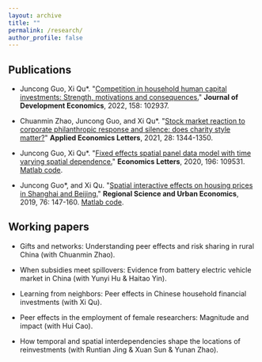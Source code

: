 ```yaml
---
layout: archive
title: ""
permalink: /research/
author_profile: false
---
```


## Publications

- Juncong Guo, Xi Qu*. "[Competition in household human capital investments: Strength, motivations and consequences.](https://doi.org/10.1016/j.jdeveco.2022.102937)" **Journal of Development Economics**, 2022, 158: 102937.

- Chuanmin Zhao, Juncong Guo, and Xi Qu*. "[Stock market reaction to corporate philanthropic response and silence: does charity style matter?](https://doi.org/10.1080/13504851.2020.1814943)" **Applied Economics Letters**, 2021, 28: 1344-1350.

- Juncong Guo, Xi Qu*. "[Fixed effects spatial panel data model with time varying spatial dependence.](https://doi.org/10.1016/j.econlet.2020.109531)" **Economics Letters**, 2020, 196: 109531. [Matlab code](http://dx.doi.org/10.17632/wh6vcfvw8x.1).

- Juncong Guo*, and Xi Qu. "[Spatial interactive effects on housing prices in Shanghai and Beijing.](https://doi.org/10.1016/j.regsciurbeco.2018.07.006)" **Regional Science and Urban Economics**, 2019, 76: 147-160. [Matlab code](http://dx.doi.org/10.17632/3yn2f8d8rv.1).

<!--
## Chinese Publications
- 瞿茜，郭俊聪*，王越. 区域经济增长的竞争与协同——基于对经济增长率的分解. **南开经济研究**，2024, 3: 141-160.

- 郭俊聪，郑维伟，瞿茜*. 管理研究中的内生性. **管理学季刊**，2024, 1: 20-32.

- 郭俊聪，郑维伟，瞿茜*. 多维度溢出效应政策评估方法、思路与中国优势——基于空间网络建模视角. **中国科学基金**，2023, 37 (06): 953-962.
-->

## Working papers

- Gifts and networks: Understanding peer effects and risk sharing in rural China (with Chuanmin Zhao).

- When subsidies meet spillovers: Evidence from battery electric vehicle market in China (with Yunyi Hu & Haitao Yin).

- Learning from neighbors: Peer effects in Chinese household financial investments (with Xi Qu).

- Peer effects in the employment of female researchers: Magnitude and impact (with Hui Cao).

- How temporal and spatial interdependencies shape the locations of reinvestments (with Runtian Jing & Xuan Sun & Yunan Zhao).
